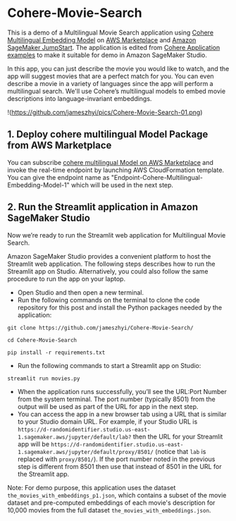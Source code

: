 # Cohere-Movie-Search

This is a demo of a Multilingual Movie Search application using [Cohere Multilingual Embedding Model](https://aws.amazon.com/marketplace/pp/prodview-z6huxszcqc25i?sr=0-1&ref_=beagle&applicationId=AWSMPContessa) on [AWS Marketplace](https://aws.amazon.com/marketplace) and [Amazon SageMaker JumpStart](https://docs.aws.amazon.com/sagemaker/latest/dg/studio-jumpstart.html). The application is edited from [Cohere Application examples](https://docs.cohere.com/page/application-examples) to make it suitable for demo in Amazon SageMaker Studio.

In this app, you can just describe the movie you would like to watch, and the app will suggest movies that are a perfect match for you. You can even describe a movie in a variety of languages since the app will perform a multilingual search. We'll use Cohere’s multilingual models to embed movie descriptions into language-invariant embeddings.

!(https://github.com/jameszhyi/pics/Cohere-Movie-Search-01.png)

## 1. Deploy cohere multilingual Model Package from AWS Marketplace
You can subscribe [cohere multilingual Model on AWS Marketplace](https://aws.amazon.com/marketplace/pp/prodview-z6huxszcqc25i?sr=0-1&ref_=beagle&applicationId=AWSMPContessa)  and invoke the real-time endpoint by launching AWS CloudFormation template. You can give the endpoint name as "Endpoint-Cohere-Multilingual-Embedding-Model-1" which will be used in the next step.

## 2. Run the Streamlit application in Amazon SageMaker Studio
Now we’re ready to run the Streamlit web application for Multilingual Movie Search.

Amazon SageMaker Studio provides a convenient platform to host the Streamlit web application. The following steps describes how to run the Streamlit app on Studio. Alternatively, you could also follow the same procedure to run the app on your laptop.

- Open Studio and then open a new terminal.
- Run the following commands on the terminal to clone the code repository for this post and install the Python packages needed by the application:
```
git clone https://github.com/jameszhyi/Cohere-Movie-Search/

cd Cohere-Movie-Search

pip install -r requirements.txt
```
- Run the following commands to start a Streamlit app on Studio:
```
streamlit run movies.py
```
- When the application runs successfully, you’ll see the URL:Port Number from the system terminal. The port number (typically 8501) from the output will be used as part of the URL for app in the next step.
- You can access the app in a new browser tab using a URL that is similar to your Studio domain URL. For example, if your Studio URL is `https://d-randomidentifier.studio.us-east-1.sagemaker.aws/jupyter/default/lab?` then the URL for your Streamlit app will be `https://d-randomidentifier.studio.us-east-1.sagemaker.aws/jupyter/default/proxy/8501/` (notice that `lab` is replaced with `proxy/8501/`). If the port number noted in the previous step is different from 8501 then use that instead of 8501 in the URL for the Streamlit app.


Note: For demo purpose, this application uses the dataset `the_movies_with_embeddings_p1.json`, which contains a subset of the movie dataset and pre-computed embeddings of each movie's description for 10,000 movies from the full dataset `the_movies_with_embeddings.json`. 
